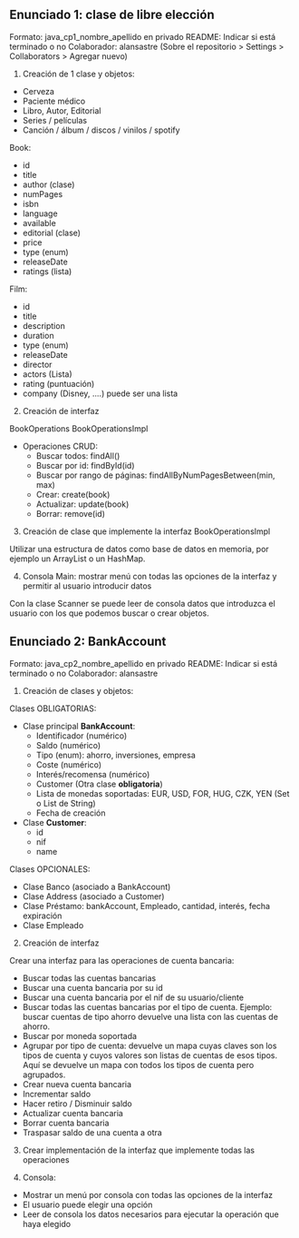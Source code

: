 
## Enunciado 1: clase de libre elección

Formato: java_cp1_nombre_apellido en privado
README: Indicar si está terminado o no
Colaborador: alansastre (Sobre el repositorio > Settings > Collaborators > Agregar nuevo)

1. Creación de 1 clase y objetos:
* Cerveza
* Paciente médico
* Libro, Autor, Editorial
* Series / películas
* Canción / álbum / discos / vinilos / spotify

Book:
* id
* title
* author (clase)
* numPages
* isbn
* language
* available
* editorial (clase)
* price
* type (enum)
* releaseDate
* ratings (lista)

Film:
* id
* title
* description
* duration
* type (enum)
* releaseDate
* director
* actors (Lista)
* rating (puntuación)
* company (Disney, ....) puede ser una lista

2. Creación de interfaz

BookOperations
BookOperationsImpl

* Operaciones CRUD:
	* Buscar todos: findAll()
	* Buscar por id: findById(id)
	* Buscar por rango de páginas: findAllByNumPagesBetween(min, max)
	* Crear: create(book)
	* Actualizar: update(book)
	* Borrar: remove(id)


3. Creación de clase que implemente la interfaz
BookOperationsImpl

Utilizar una estructura de datos como base de datos en memoria, por ejemplo un ArrayList o un HashMap.

4. Consola
Main: mostrar menú con todas las opciones de la interfaz y permitir al usuario introducir datos

Con la clase Scanner se puede leer de consola datos que introduzca el usuario con los que podemos buscar o crear objetos.

## Enunciado 2: BankAccount

Formato: java_cp2_nombre_apellido en privado
README: Indicar si está terminado o no
Colaborador: alansastre

1. Creación de clases y objetos:

Clases OBLIGATORIAS:
* Clase principal **BankAccount**:
	* Identificador (numérico)
	* Saldo (numérico)
	* Tipo (enum): ahorro, inversiones, empresa
	* Coste (numérico)
	* Interés/recomensa (numérico)
	* Customer (Otra clase **obligatoria**)
	* Lista de monedas soportadas: EUR, USD, FOR, HUG, CZK, YEN (Set o List de String)
	* Fecha de creación
* Clase **Customer**: 
	* id
	* nif
	* name

Clases OPCIONALES:
* Clase Banco (asociado a BankAccount)
* Clase Address (asociado a Customer)
* Clase Préstamo: bankAccount, Empleado, cantidad, interés, fecha expiración
* Clase Empleado






2. Creación de interfaz

Crear una interfaz para las operaciones de cuenta bancaria:
* Buscar todas las cuentas bancarias
* Buscar una cuenta bancaria por su id
* Buscar una cuenta bancaria por el nif de su usuario/cliente
* Buscar todas las cuentas bancarias por el tipo de cuenta. Ejemplo: buscar cuentas de tipo ahorro devuelve una lista con las cuentas de ahorro.
* Buscar por moneda soportada
* Agrupar por tipo de cuenta: devuelve un mapa cuyas claves son los tipos de cuenta y cuyos valores son listas de cuentas de esos tipos. Aquí se devuelve un mapa con todos los tipos de cuenta pero agrupados.
* Crear nueva cuenta bancaria
* Incrementar saldo
* Hacer retiro / Disminuir saldo
* Actualizar cuenta bancaria
* Borrar cuenta bancaria
* Traspasar saldo de una cuenta a otra

3. Crear implementación de la interfaz que implemente todas las operaciones

4. Consola:
* Mostrar un menú por consola con todas las opciones de la interfaz
* El usuario puede elegir una opción
* Leer de consola los datos necesarios para ejecutar la operación que haya elegido



